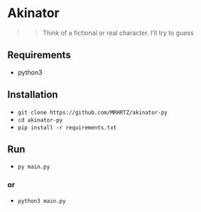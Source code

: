 # Akinator
>> Think of a fictional or real character. I'll try to guess

## Requirements
- python3

## Installation 
- `git clone https://github.com/MRHRTZ/akinator-py`
- `cd akinator-py`
- `pip install -r requirements.txt`

## Run
- `py main.py`

### or

- `python3 main.py`

